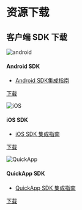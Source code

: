 # 资源下载

## 客户端 SDK 下载

<div class="row client downloads">
    <div class="col-md-6">
        <div class="thumbnail">
            <img src="../image/resource_android.png" alt="android">
            <div class="caption">
                <h4>Android SDK</h4>
                <ul>
                    <li><a href="../client/android_guide">Android SDK集成指南</a></li>
                </ul>
                <p><a href="https://www.jiguang.cn/downloads/sdk/analytics_android" class="btn btn-default" role="button">下载</a></p>
            </div>
        </div>
    </div>
    <div class="col-md-6">
        <div class="thumbnail">
            <img src="../image/resource_ios.png" alt="iOS">
            <div class="caption">
                <h4>iOS SDK</h4>
                <ul>
                    <li><a href="../client/ios_guide">iOS SDK 集成指南</a></li>
                </ul>
                <p><a href="https://www.jiguang.cn/downloads/sdk/analytics_ios" class="btn btn-default" role="button">下载</a></p>
            </div>
        </div>
    </div>
    <div class="col-md-6">
        <div class="thumbnail">
            <img src="../image/resource_quickapp.png" alt="QuickApp">
            <div class="caption">
                <h4>QuickApp SDK</h4>
                <ul>
                    <li><a href="../client/quickapp_guide">QuickApp SDK 集成指南</a></li>
                </ul>
                <p><a href="https://www.jiguang.cn/downloads/sdk/analytics_quickapp" class="btn btn-default" role="button">下载</a></p>
            </div>
        </div>
    </div>
</div>
